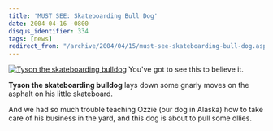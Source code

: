 ```yaml
---
title: 'MUST SEE: Skateboarding Bull Dog'
date: 2004-04-16 -0800
disqus_identifier: 334
tags: [news]
redirect_from: "/archive/2004/04/15/must-see-skateboarding-bull-dog.aspx/"
---
```


[![Tyson the skateboarding
bulldog](/images/SkateboardDog.jpg)](http://www.skateboardingbulldog.com/tysonskating.WMV)
You've got to see this to believe it.

**Tyson the skateboarding bulldog** lays down some gnarly moves on the
asphalt on his little skateboard.

And we had so much trouble teaching Ozzie (our dog in Alaska) how to
take care of his business in the yard, and this dog is about to pull
some ollies.

